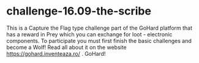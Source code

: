 # challenge-16.09-the-scribe
This is a Capture the Flag type challenge part of the GoHard platform that has a reward in Prey which you can exchange for loot - electronic components. To participate you must first finish the basic challenges and become a Wolf! Read all about it on the website https://gohard.inventeaza.ro/ . GoHard!
